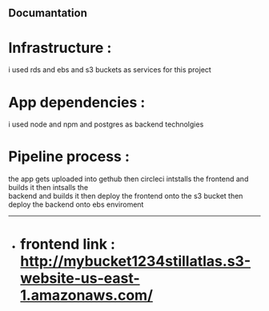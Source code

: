 ## Documantation

# Infrastructure :

i used rds and ebs and s3 buckets as services for this project

# App dependencies :

i used node and npm and postgres as backend technolgies

# Pipeline process :

the app gets uploaded into gethub then circleci intstalls the frontend and builds it then intsalls the  
backend and builds it then deploy the frontend onto the s3 bucket then deploy the backend onto ebs enviroment

---

- # frontend link : http://mybucket1234stillatlas.s3-website-us-east-1.amazonaws.com/
